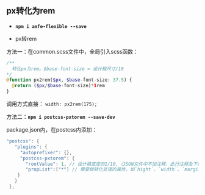 ## px转化为rem

- **`npm i amfe-flexible --save`**

- px转rem

方法一：在common.scss文件中，全局引入scss函数：

```php
/**
  转化px为rem。$base-font-size = 设计稿尺寸/10
*/
@function px2rem($px, $base-font-size: 37.5) {
  @return ($px/$base-font-size)*1rem
}
```

调用方式直接： `width: px2rem(175);`

方法二：**`npm i postcss-pxtorem --save-dev`**

package.json内，在postcss内添加：

```cpp
"postcss": {
   "plugins": {
     "autoprefixer": {},
     "postcss-pxtorem": {
       "rootValue": 1, // 设计稿宽度的1/10,（JSON文件中不加注释，此行注释及下行注释均删除）
       "propList":["*"] // 需要做转化处理的属性，如`hight`、`width`、`margin`等，`*`表示全部
    }
   }
 },
```